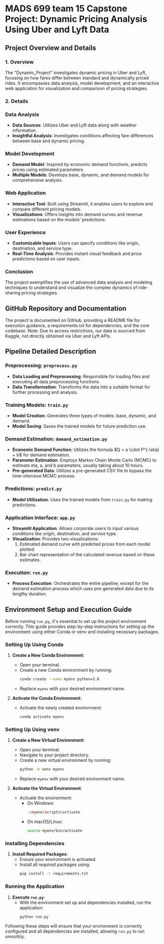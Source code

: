 # MADS 699 team 15 Capstone Project: Dynamic Pricing Analysis Using Uber and Lyft Data

## Project Overview and Details

### 1. Overview
The "Dynamic_Project" investigates dynamic pricing in Uber and Lyft, focusing on how fares differ between standard and dynamically priced rides. It encompasses data analysis, model development, and an interactive web application for visualization and comparison of pricing strategies.

### 2. Details

### Data Analysis
- **Data Sources**: Utilizes Uber and Lyft data along with weather information.
- **Insightful Analysis**: Investigates conditions affecting fare differences between base and dynamic pricing.

### Model Development
- **Demand Model**: Inspired by economic demand functions, predicts prices using estimated parameters.
- **Multiple Models**: Develops base, dynamic, and demand models for comprehensive analysis.

### Web Application
- **Interactive Tool**: Built using Streamlit, it enables users to explore and compare different pricing models.
- **Visualizations**: Offers insights into demand curves and revenue estimations based on the models' predictions.

### User Experience
- **Customizable Inputs**: Users can specify conditions like origin, destination, and service type.
- **Real-Time Analysis**: Provides instant visual feedback and price predictions based on user inputs.

### Conclusion
The project exemplifies the use of advanced data analysis and modeling techniques to understand and visualize the complex dynamics of ride-sharing pricing strategies.

## GitHub Repository and Documentation
The project is documented on GitHub, providing a README file for execution guidance, a requirements.txt for dependencies, and the core codebase. Note: Due to access restrictions, our data is sourced from Kaggle, not directly obtained via Uber and Lyft APIs.


## Pipeline Detailed Description

### Preprocessing: `preprocess.py`
- **Data Loading and Preprocessing**: Responsible for loading files and executing all data preprocessing functions.
- **Data Transformation**: Transforms the data into a suitable format for further processing and analysis.

### Training Models: `train.py`
- **Model Creation**: Generates three types of models: base, dynamic, and demand.
- **Model Saving**: Saves the trained models for future prediction use.

### Demand Estimation: `demand_estimation.py`
- **Economic Demand Function**: Utilizes the formula \$Q = a \cdot P^{-\eta} + b\$ for demand estimation.
- **Parameter Estimation**: Employs Markov Chain Monte Carlo (MCMC) to estimate eta, a, and b parameters, usually taking about 10 hours.
- **Pre-generated Data**: Utilizes a pre-generated CSV file to bypass the time-intensive MCMC process.

### Predictions: `predict.py`
- **Model Utilization**: Uses the trained models from `train.py` for making predictions.

### Application Interface: `app.py`
- **Streamlit Application**: Allows corporate users to input various conditions like origin, destination, and service type.
- **Visualization**: Provides two visualizations: 
  1. Estimated demand curve with predicted prices from each model plotted.
  2. Bar chart representation of the calculated revenue based on these estimates.

### Execution: `run.py`
- **Process Execution**: Orchestrates the entire pipeline, except for the demand estimation process which uses pre-generated data due to its lengthy duration.

## Environment Setup and Execution Guide

Before running `run.py`, it's essential to set up the project environment correctly. This guide provides step-by-step instructions for setting up the environment using either Conda or venv and installing necessary packages.

### Setting Up Using Conda

1. **Create a New Conda Environment**:
   - Open your terminal.
   - Create a new Conda environment by running:
     ```bash
     conda create --name myenv python=3.8
     ```
   - Replace `myenv` with your desired environment name.

2. **Activate the Conda Environment**:
   - Activate the newly created environment:
     ```bash
     conda activate myenv
     ```

### Setting Up Using venv

1. **Create a New Virtual Environment**:
   - Open your terminal.
   - Navigate to your project directory.
   - Create a new virtual environment by running:
     ```bash
     python -m venv myenv
     ```
   - Replace `myenv` with your desired environment name.

2. **Activate the Virtual Environment**:
   - Activate the environment:
     - On Windows:
       ```bash
       .\myenv\Scripts\activate
       ```
     - On macOS/Linux:
       ```bash
       source myenv/bin/activate
       ```

### Installing Dependencies

1. **Install Required Packages**:
   - Ensure your environment is activated.
   - Install all required packages using:
     ```bash
     pip install -r requirements.txt
     ```

### Running the Application

1. **Execute `run.py`**:
   - With the environment set up and dependencies installed, run the application:
     ```bash
     python run.py
     ```

Following these steps will ensure that your environment is correctly configured and all dependencies are installed, allowing `run.py` to run smoothly.
